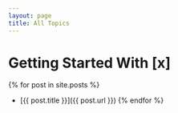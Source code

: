 ```yaml
---
layout: page
title: All Topics
---
```


# Getting Started With [x]

{% for post in site.posts %}
* [{{ post.title }}]({{ post.url }})
{% endfor %}

